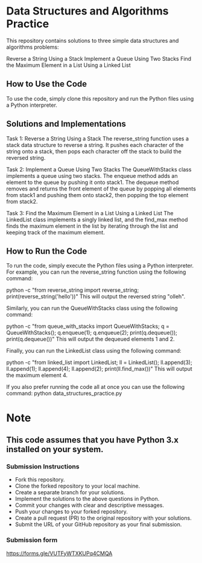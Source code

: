 # Data Structures and Algorithms Practice

This repository contains solutions to three simple data structures and algorithms problems:

Reverse a String Using a Stack
Implement a Queue Using Two Stacks
Find the Maximum Element in a List Using a Linked List

## How to Use the Code

To use the code, simply clone this repository and run the Python files using a Python interpreter.

## Solutions and Implementations

Task 1: Reverse a String Using a Stack
The reverse_string function uses a stack data structure to reverse a string. It pushes each character of the string onto a stack, then pops each character off the stack to build the reversed string.

Task 2: Implement a Queue Using Two Stacks
The QueueWithStacks class implements a queue using two stacks. The enqueue method adds an element to the queue by pushing it onto stack1. The dequeue method removes and returns the front element of the queue by popping all elements from stack1 and pushing them onto stack2, then popping the top element from stack2.

Task 3: Find the Maximum Element in a List Using a Linked List
The LinkedList class implements a singly linked list, and the find_max method finds the maximum element in the list by iterating through the list and keeping track of the maximum element.

## How to Run the Code

To run the code, simply execute the Python files using a Python interpreter. For example, you can run the reverse_string function using the following command:


python -c "from reverse_string import reverse_string; print(reverse_string('hello'))"
This will output the reversed string "olleh".

Similarly, you can run the QueueWithStacks class using the following command:


python -c "from queue_with_stacks import QueueWithStacks; q = QueueWithStacks(); q.enqueue(1); q.enqueue(2); print(q.dequeue()); print(q.dequeue())"
This will output the dequeued elements 1 and 2.

Finally, you can run the LinkedList class using the following command:

python -c "from linked_list import LinkedList; ll = LinkedList(); ll.append(3); ll.append(1); ll.append(4); ll.append(2); print(ll.find_max())"
This will output the maximum element 4.

If you also prefer running the code all at once you can use the following command:
python data_structures_practice.py

# Note

## This code assumes that you have Python 3.x installed on your system.























### Submission Instructions
- Fork this repository.
- Clone the forked repository to your local machine.
- Create a separate branch for your solutions.
- Implement the solutions to the above questions in Python.
- Commit your changes with clear and descriptive messages.
- Push your changes to your forked repository.
- Create a pull request (PR) to the original repository with your solutions.
- Submit the URL of your GitHub repository as your final submission.

### Submission form 
https://forms.gle/VUTFyWTXKUPq4CMQA
